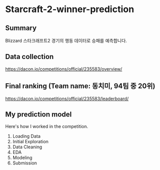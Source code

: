 # Starcraft-2-winner-prediction

## Summary
Blizzard 스타크래프트2 경기의 행동 데이터로 승패를 예측합니다.

## Data collection
https://dacon.io/competitions/official/235583/overview/

## Final ranking (Team name: 동치미, 94팀 중 20위)
https://dacon.io/competitions/official/235583/leaderboard/

## My prediction model

Here's how I worked in the competition.

1. Loading Data
2. Initial Exploration
3. Data Cleaning
4. EDA
5. Modeling
6. Submission
